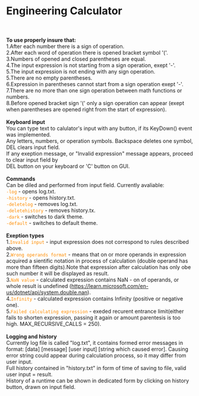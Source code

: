# <b>Engineering Calculator</b><br /><br />
<strong>To use properly insure that:</strong><br />
1.After each number there is a sign of operation.<br />
2.After each word of operation there is opened bracket symbol '('.<br />
3.Numbers of opened and closed parentheses are equal.<br />
4.The input expression is not starting from a sign operation, exept '-'.<br />
5.The input expression is not ending with any sign operation.<br />
5.There are no empty parentheses.<br />
6.Expression in parentheses cannot start from a sign operation exept '-'.<br />
7.There are no more than one sign operation between math functions or numbers.<br />
8.Before opened bracket sign '(' only a sign operation can appear (exept when parentheses are opened right from the start of expression).<br />
<br />
<strong>Keyboard input</strong><br />
You can type text to calulator's input with any button, if its KeyDown() event was implemented.<br />
Any letters, numbers, or operation symbols. Backspace deletes one symbol, DEL clears input field.<br />
If any exeption message, or "Invalid expression" message appears, proceed to clear input field by<br />
DEL button on your keyboard or 'C' button on GUI.<br />
<br />
<strong>Commands</strong><br />
Can be diled and performed from input field. Currently avaliable:<br />
<code style="color : darkorange">-log</code> - opens log.txt.<br />
<code style="color : darkorange">-history</code> - opens history.txt.<br />
<code style="color : darkorange">-deletelog</code> - removes log.txt.<br />
<code style="color : darkorange">-deletehistory</code> - removes history.tx.<br />
<code style="color : darkorange">-dark</code> - switches to dark theme.<br />
<code style="color : darkorange">-default</code> - switches to default theme.<br />
<br />
<strong>Exeption types</strong><br />
1.<code style="color : darkorange">Invalid input</code> - input expression does not correspond to rules described above.<br />
2.<code style="color : darkorange">Wrong operands format</code> - means that on or more operands in expression acquired a sientific notation in process of calculation (double operand has more than fifteen digits).Note that expression after calculation has only obe such number it will be displayed as result.<br />
3.<code style="color : darkorange">NaN value</code> - calculated expression contains NaN - on of operands, or whole result is undefined (https://learn.microsoft.com/en-us/dotnet/api/system.double.nan).<br />
4.<code style="color : darkorange">Infinity</code> - calculated expression contains Infinity (positive or negative one).<br />
5.<code style="color : darkorange">Failed calculating expression</code> - exeded recurent entrance limit(either fails to shorten expression, passing it again or amount parentesis is too high. MAX_RECURSIVE_CALLS = 250).<br />
<br />
<strong>Logging and history</strong><br />
Currently log file is called "log.txt", it contains formed error messages in format: [data]  [message]  [user input]  [string which caused error]. Causing error string could appear during calculation process, so it may differ from user input.<br />
Full history contained in "history.txt" in form of time of saving to file, valid user input = result.<br />
History of a runtime can be shown in dedicated form by clicking on history button, drawn on input field.<br />
